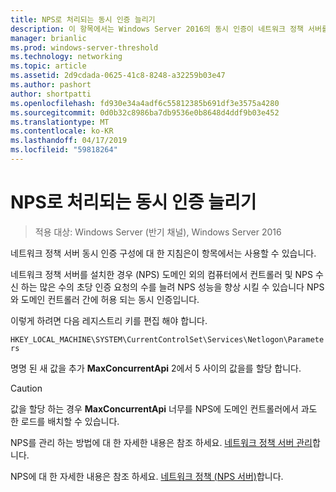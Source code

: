 ```yaml
---
title: NPS로 처리되는 동시 인증 늘리기
description: 이 항목에서는 Windows Server 2016의 동시 인증이 네트워크 정책 서버를 구성 하는 방법에 지침을 제공 합니다.
manager: brianlic
ms.prod: windows-server-threshold
ms.technology: networking
ms.topic: article
ms.assetid: 2d9cdada-0625-41c8-8248-a32259b03e47
ms.author: pashort
author: shortpatti
ms.openlocfilehash: fd930e34a4adf6c55812385b691df3e3575a4280
ms.sourcegitcommit: 0d0b32c8986ba7db9536e0b8648d4ddf9b03e452
ms.translationtype: MT
ms.contentlocale: ko-KR
ms.lasthandoff: 04/17/2019
ms.locfileid: "59818264"
---
```

# <a name="increase-concurrent-authentications-processed-by-nps"></a>NPS로 처리되는 동시 인증 늘리기

>적용 대상: Windows Server (반기 채널), Windows Server 2016

네트워크 정책 서버 동시 인증 구성에 대 한 지침은이 항목에서는 사용할 수 있습니다.

네트워크 정책 서버를 설치한 경우 \(NPS\) 도메인 외의 컴퓨터에서 컨트롤러 및 NPS 수신 하는 많은 수의 초당 인증 요청의 수를 늘려 NPS 성능을 향상 시킬 수 있습니다 NPS와 도메인 컨트롤러 간에 허용 되는 동시 인증입니다.

이렇게 하려면 다음 레지스트리 키를 편집 해야 합니다. 

`HKEY_LOCAL_MACHINE\SYSTEM\CurrentControlSet\Services\Netlogon\Parameters`

명명 된 새 값을 추가 **MaxConcurrentApi** 2에서 5 사이의 값을를 할당 합니다. 

>[!CAUTION]
>값을 할당 하는 경우 **MaxConcurrentApi** 너무를 NPS에 도메인 컨트롤러에서 과도 한 로드를 배치할 수 있습니다.

NPS를 관리 하는 방법에 대 한 자세한 내용은 참조 하세요. [네트워크 정책 서버 관리](nps-manage-top.md)합니다.

NPS에 대 한 자세한 내용은 참조 하세요. [네트워크 정책 (NPS 서버)](nps-top.md)합니다.